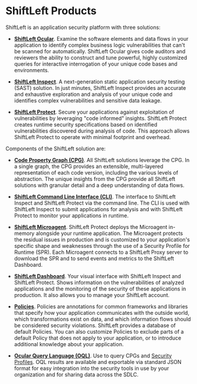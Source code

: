 # ShiftLeft Products

ShiftLeft is an application security platform with three solutions: 

* **[ShiftLeft Ocular](../using-ocular/about/ocular-features.md)**. Examine the software elements and data flows in your application to identify complex business logic vulnerabilities that can't be scanned for automatically. ShiftLeft Ocular gives code auditors and reviewers the ability to construct and tune powerful, highly customized queries for interactive interrogation of your unique code bases and environments.

* **[ShiftLeft Inspect](../using-inspect-protect/inspect/analyzing-applications.md)**. A next-generation static application security testing (SAST) solution. In just minutes, ShiftLeft Inspect provides an accurate and exhaustive exploration and analysis of your unique code and identifies complex vulnerabilities and sensitive data leakage.

* **[ShiftLeft Protect](../using-inspect-protect/protect/securing-applications.md)**. Secure your applications against exploitation of vulnerabilities by leveraging "code informed" insights. ShiftLeft Protect creates runtime security specifications based on identified vulnerabilities discovered during analysis of code. This approach allows ShiftLeft Protect to operate with minimal footprint and overhead. 

Components of the ShiftLeft solution are:

* **[Code Property Graph (CPG)](understanding-cpg.md)**. All ShiftLeft solutions leverage the CPG. In a single graph, the CPG provides an extensible, multi-layered representation of each code version, including the various levels of abstraction. The unique insights from the CPG provide all ShiftLeft solutions with granular detail and a deep understanding of data flows.

* **[ShiftLeft Command Line Interface (CLI)](../using-inspect-protect/using-cli/cli-reference.md)**. The interface to ShiftLeft Inspect and ShiftLeft Protect via the command line. The CLI is used with ShiftLeft Inspect to submit applications for analysis and with ShiftLeft Protect to monitor your applications in runtime. 

* **[ShiftLeft Microagent](../using-inspect-protect/protect/protect-java/configuring-the-microagent.md)**. ShiftLeft Protect deploys the Microagent in-memory alongside your runtime application. The Microagent protects the residual issues in production and is customized to your application's specific shape and weaknesses through the use of a Security Profile for Runtime (SPR). Each Microagent connects to a ShiftLeft Proxy server to download the SPR and to send events and metrics to the ShiftLeft Dashboard. 

* **[ShiftLeft Dashboard](../using-inspect-protect/using-dashboard/vulnerability-dashboard.md)**. Your visual interface with ShiftLeft Inspect and ShiftLeft Protect. Shows information on the vulnerabilities of analyzed applications and the monitoring of the security of these applications in production. It also allows you to manage your ShiftLeft account.

* **[Policies](../policies/about-policy.md)**. Policies are annotations for common frameworks and libraries that specify how your application communicates with the outside world, which transformations exist on data, and which information flows should be considered security violations. ShiftLeft provides a database of default Policies. You can also customize Policies to exclude parts of a default Policy that does not apply to your application, or to introduce additional knowledge about your application.

* **[Ocular Query Language (OQL)](https://ocular.shiftleft.io/api/)**. Use to query CPGs and [Security Profiles](../using-ocular/getting-started/generate-sp.md). OQL results are available and exportable via standard JSON format for easy integration into the security tools in use by your organization and for sharing data across the SDLC.
